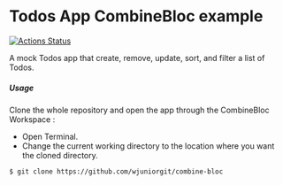 

# Todos App CombineBloc example

[![Actions Status](https://github.com/wjuniorgit/combine-bloc/workflows/Swift/badge.svg)](https://github.com/wjuniorgit/combine-bloc/actions)

A mock Todos app that create, remove, update, sort, and filter a list of Todos.

##### Usage

Clone the whole repository and open the app through the CombineBloc Workspace :

* Open Terminal.
* Change the current working directory to the location where you want the cloned directory.

```bash
$ git clone https://github.com/wjuniorgit/combine-bloc
```
